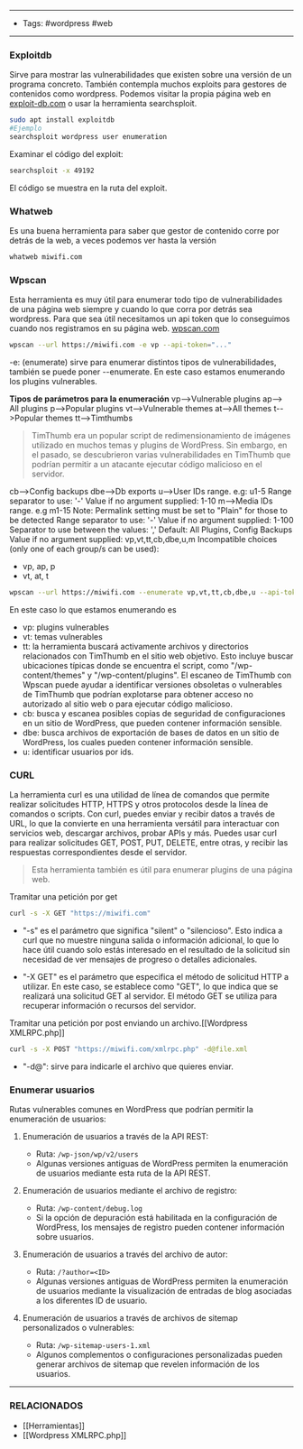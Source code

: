 -------
- Tags: #wordpress #web
------
### Exploitdb
Sirve para mostrar las vulnerabilidades que existen sobre una versión de un programa concreto. También contempla muchos exploits para gestores de contenidos como wordpress. Podemos visitar la propia página web en [exploit-db.com](https://www.exploit-db.com/)  o usar la herramienta searchsploit.
```bash
sudo apt install exploitdb
#Ejemplo
searchsploit wordpress user enumeration
```

Examinar el código del exploit:
```bash
searchsploit -x 49192
```
El código se muestra en la ruta del exploit.

### Whatweb
Es una buena herramienta para saber que gestor de contenido corre por detrás de la web, a veces podemos ver hasta la versión 
```bash
whatweb miwifi.com
```

### Wpscan
Esta herramienta es muy útil para enumerar todo tipo de vulnerabilidades de una página web siempre y cuando lo que corra por detrás sea wordpress. Para que sea útil necesitamos un api token que lo conseguimos cuando nos registramos en su página web. [wpscan.com](https://wpscan.com/register)
```bash
wpscan --url https://miwifi.com -e vp --api-token="..."
```

-e: (enumerate) sirve para enumerar distintos tipos de vulnerabilidades, también se puede poner --enumerate. En este caso estamos enumerando los plugins vulnerables.

**Tipos de parámetros para la enumeración**
 vp-->Vulnerable plugins
 ap--> All plugins
 p-->Popular plugins
 vt-->Vulnerable themes
 at-->All themes
 t-->Popular themes
 tt-->Timthumbs
 
 > TimThumb era un popular script de redimensionamiento de imágenes utilizado en muchos temas y plugins de WordPress. Sin embargo, en el pasado, se descubrieron varias vulnerabilidades en TimThumb que podrían permitir a un atacante ejecutar código malicioso en el servidor.
 
 cb-->Config backups
 dbe-->Db exports
 u-->User IDs range. e.g: u1-5
      Range separator to use: '-'
      Value if no argument supplied: 1-10
 m-->Media IDs range. e.g m1-15
      Note: Permalink setting must be set to "Plain" for those to be detected
      Range separator to use: '-'
      Value if no argument supplied: 1-100
Separator to use between the values: ','
Default: All Plugins, Config Backups
Value if no argument supplied: vp,vt,tt,cb,dbe,u,m
Incompatible choices (only one of each group/s can be used):
 - vp, ap, p
 - vt, at, t

```bash
wpscan --url https://miwifi.com --enumerate vp,vt,tt,cb,dbe,u --api-token="..."
```
En este caso lo que estamos enumerando es
- vp: plugins vulnerables
- vt: temas vulnerables
- tt: la herramienta buscará activamente archivos y directorios relacionados con TimThumb en el sitio web objetivo. Esto incluye buscar ubicaciones típicas donde se encuentra el script, como "/wp-content/themes" y "/wp-content/plugins".
  El escaneo de TimThumb con Wpscan puede ayudar a identificar versiones obsoletas o vulnerables de TimThumb que podrían explotarse para obtener acceso no autorizado al sitio web o para ejecutar código malicioso.
- cb: busca y escanea posibles copias de seguridad de configuraciones en un sitio de WordPress, que pueden contener información sensible.
- dbe: busca archivos de exportación de bases de datos en un sitio de WordPress, los cuales pueden contener información sensible.
- u: identificar usuarios por ids.

### CURL
La herramienta curl es una utilidad de línea de comandos que permite realizar solicitudes HTTP, HTTPS y otros protocolos desde la línea de comandos o scripts. Con curl, puedes enviar y recibir datos a través de URL, lo que la convierte en una herramienta versátil para interactuar con servicios web, descargar archivos, probar APIs y más. Puedes usar curl para realizar solicitudes GET, POST, PUT, DELETE, entre otras, y recibir las respuestas correspondientes desde el servidor.
> Esta herramienta también es útil  para enumerar plugins de una página web.

Tramitar una petición por get
```bash
curl -s -X GET "https://miwifi.com"
```

- "-s" es el parámetro que significa "silent" o "silencioso". Esto indica a curl que no muestre ninguna salida o información adicional, lo que lo hace útil cuando solo estás interesado en el resultado de la solicitud sin necesidad de ver mensajes de progreso o detalles adicionales.
    
- "-X GET" es el parámetro que especifica el método de solicitud HTTP a utilizar. En este caso, se establece como "GET", lo que indica que se realizará una solicitud GET al servidor. El método GET se utiliza para recuperar información o recursos del servidor.

Tramitar una petición por post enviando un archivo.[[Wordpress XMLRPC.php]]
```bash
curl -s -X POST "https://miwifi.com/xmlrpc.php" -d@file.xml
```
- "-d@": sirve para indicarle el archivo que quieres enviar.


### Enumerar usuarios 
Rutas vulnerables comunes en WordPress que podrían permitir la enumeración de usuarios:

1. Enumeración de usuarios a través de la API REST:
    
    - Ruta: `/wp-json/wp/v2/users`
    - Algunas versiones antiguas de WordPress permiten la enumeración de usuarios mediante esta ruta de la API REST.
2. Enumeración de usuarios mediante el archivo de registro:
    
    - Ruta: `/wp-content/debug.log`
    - Si la opción de depuración está habilitada en la configuración de WordPress, los mensajes de registro pueden contener información sobre usuarios.
3. Enumeración de usuarios a través del archivo de autor:
    
    - Ruta: `/?author=<ID>`
    - Algunas versiones antiguas de WordPress permiten la enumeración de usuarios mediante la visualización de entradas de blog asociadas a los diferentes ID de usuario.
4. Enumeración de usuarios a través de archivos de sitemap personalizados o vulnerables:
    
    - Ruta: `/wp-sitemap-users-1.xml`
    - Algunos complementos o configuraciones personalizadas pueden generar archivos de sitemap que revelen información de los usuarios.

------
### RELACIONADOS
- [[Herramientas]]
- [[Wordpress XMLRPC.php]]